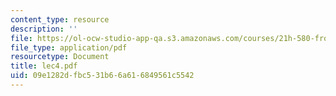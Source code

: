 ```yaml
---
content_type: resource
description: ''
file: https://ol-ocw-studio-app-qa.s3.amazonaws.com/courses/21h-580-from-the-silk-road-to-the-great-game-china-russia-and-central-eurasia-fall-2003/09e1282dfbc531b66a616849561c5542_lec4.pdf
file_type: application/pdf
resourcetype: Document
title: lec4.pdf
uid: 09e1282d-fbc5-31b6-6a61-6849561c5542
---
```

